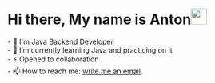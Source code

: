 <h1>Hi there, My name is Anton<img src="https://github.com/blackcater/blackcater/raw/main/images/Hi.gif" height="32"/></h1>
- 🌱 I'm Java Backend Developer<br>
- 👀 I’m currently learning Java and practicing on it<br>
- ⚡ Opened to collaboration<br>
- 📫 How to reach me:  <a href="mailto:anton.bobrov.98@gmail.com">write me an email</a>.<br>
